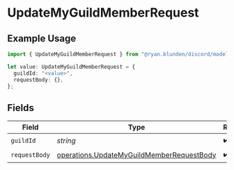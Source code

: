 # UpdateMyGuildMemberRequest

## Example Usage

```typescript
import { UpdateMyGuildMemberRequest } from "@ryan.blunden/discord/models/operations";

let value: UpdateMyGuildMemberRequest = {
  guildId: "<value>",
  requestBody: {},
};
```

## Fields

| Field                                                                                                  | Type                                                                                                   | Required                                                                                               | Description                                                                                            |
| ------------------------------------------------------------------------------------------------------ | ------------------------------------------------------------------------------------------------------ | ------------------------------------------------------------------------------------------------------ | ------------------------------------------------------------------------------------------------------ |
| `guildId`                                                                                              | *string*                                                                                               | :heavy_check_mark:                                                                                     | N/A                                                                                                    |
| `requestBody`                                                                                          | [operations.UpdateMyGuildMemberRequestBody](../../models/operations/updatemyguildmemberrequestbody.md) | :heavy_check_mark:                                                                                     | N/A                                                                                                    |